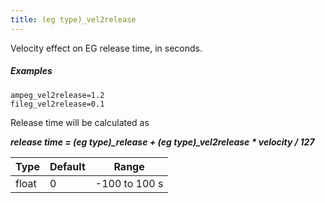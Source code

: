 ```yaml
---
title: (eg type)_vel2release
---
```

Velocity effect on EG release time, in seconds.

##### Examples

```
ampeg_vel2release=1.2
fileg_vel2release=0.1
```

Release time will be calculated as

***release time = (eg type)_release + (eg type)_vel2release * velocity / 127***

| Type  | Default | Range         |
| ---   | ---     | ---           |
| float | 0       | -100 to 100 s |
